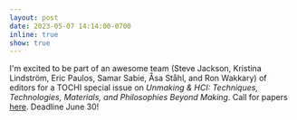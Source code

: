 ```yaml
---
layout: post
date: 2023-05-07 14:14:00-0700
inline: true
show: true
---
```


I'm excited to be part of an awesome team (Steve Jackson, Kristina Lindström, Eric Paulos, Samar Sabie, Åsa Ståhl, and Ron Wakkary) of editors for a TOCHI special issue on <i>Unmaking & HCI: Techniques, Technologies, Materials, and Philosophies Beyond Making</i>. Call for papers <a href="https://dl.acm.org/journal/tochi/unmaking" target="_blank">here</a>. Deadline June 30!